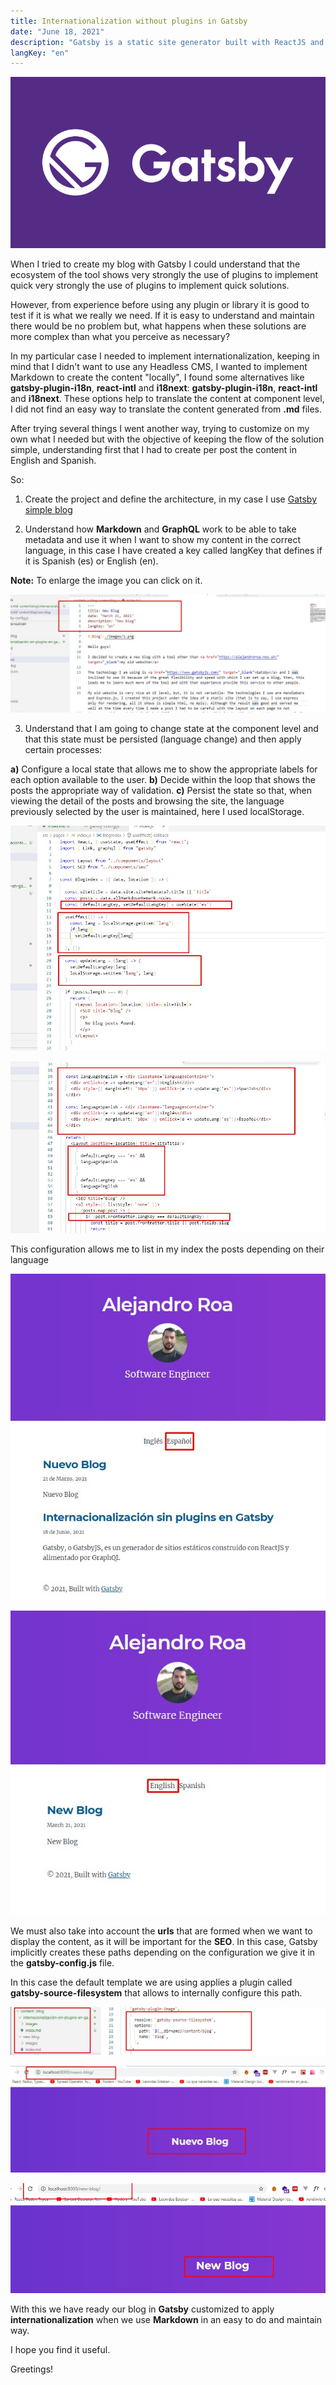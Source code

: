 ```yaml
---
title: Internationalization without plugins in Gatsby
date: "June 18, 2021"
description: "Gatsby is a static site generator built with ReactJS and powered by GraphQL."
langKey: "en"
---
```

![Blog](./images/1.png)

When I tried to create my blog with Gatsby I could understand that the ecosystem of the tool shows very strongly the use of plugins to implement quick very strongly the use of plugins to implement quick solutions. 

However, from experience before using any plugin or library it is good to test if it is what we really we need. If it is easy to understand and maintain there would be no problem but, what happens when these solutions are more complex than what you perceive as necessary?


In my particular case I needed to implement internationalization, keeping in mind that I didn't want to use any Headless CMS, I wanted to implement Markdown to create the content "locally", I found some alternatives like **gatsby-plugin-i18n**, **react-intl** and **i18next**:  **gatsby-plugin-i18n**, **react-intl** and **i18next**.  These options help to translate the content at component level, I did not find an easy way to translate the content generated from **.md** files.

After trying several things I went another way, trying to customize on my own what I needed but with the objective of keeping the flow of the solution simple, understanding first that I had to create per post the content in English and Spanish.

So:

1. Create the project and define the architecture, in my case I use <a href="https://www.gatsbyjs.com/starters/thundermiracle/gatsby-simple-blog" target="_blank">Gatsby simple blog</a>

2. Understand how **Markdown** and **GraphQL** work to be able to take metadata and use it when I want to show my content in the correct language, in this case I have created a key called langKey that defines if it is Spanish (es) or English (en).  

**Note:** To enlarge the image you can click on it.

![Blog](./images/post2-1.jpg)

3. Understand that I am going to change state at the component level and that this state must be persisted (language change) and then apply certain processes: 

**a)** Configure a local state that allows me to show the appropriate labels for each option available to the user. **b)** Decide within the loop that shows the posts the appropriate way of validation. **c)** Persist the state so that, when viewing the detail of the posts and browsing the site, the language previously selected by the user is maintained, here I used localStorage.

![Blog](./images/post2-2.jpg)


![Blog](./images/post2-3.jpg)

This configuration allows me to list in my index the posts depending on their language

![Blog](./images/post2-4.jpg)

![Blog](./images/post2-5.jpg)

We must also take into account the **urls** that are formed when we want to display the content, as it will be important for the **SEO**. In this case, Gatsby implicitly creates these paths depending on the configuration we give it in the **gatsby-config.js** file.

In this case the default template we are using applies a plugin called **gatsby-source-filesystem** that allows to internally configure this path.

![Blog](./images/post2-7.jpg)


![Blog](./images/post2-8.jpg)


![Blog](./images/post2-9.jpg)


With this we have ready our blog in **Gatsby** customized to apply **internationalization** when we use **Markdown** in an easy to do and maintain way.

I hope you find it useful.

Greetings!
